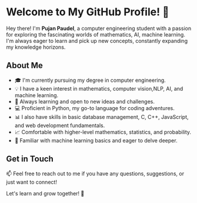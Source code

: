 # Welcome to My GitHub Profile! 🚀

Hey there! I'm **Pujan Paudel**, a computer engineering student with a passion for exploring the fascinating worlds of mathematics, AI, machine learning. I'm always eager to learn and pick up new concepts, constantly expanding my knowledge horizons.

## About Me

- 🎓 I'm currently pursuing my degree in computer engineering.
- 💡 I have a keen interest in mathematics, computer vision,NLP, AI, and machine learning.
- 🌟 Always learning and open to new ideas and challenges.
- 💻 Proficient in Python, my go-to language for coding adventures.
- 📊 I also have skills in basic database management, C, C++, JavaScript, and web development fundamentals.
- 📈 Comfortable with higher-level mathematics, statistics, and probability.
- 🤖 Familiar with machine learning basics and eager to delve deeper.

## Get in Touch

📫 Feel free to reach out to me if you have any questions, suggestions, or just want to connect!

Let's learn and grow together! 🌱
